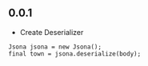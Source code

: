 ## 0.0.1
- Create Deserializer
```
Jsona jsona = new Jsona();
final town = jsona.deserialize(body);
```
